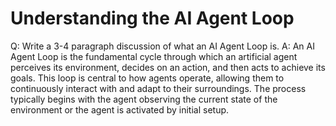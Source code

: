 # Understanding the AI Agent Loop

Q: Write a 3-4 paragraph discussion of what an AI Agent Loop is.
A:  An AI Agent Loop is the fundamental cycle through which an artificial agent perceives its environment, decides on an action, and then acts to achieve its goals. This loop is central to how agents operate, allowing them to continuously interact with and adapt to their surroundings. The process typically begins with the agent observing the current state of the environment or the agent is activated by initial setup.

